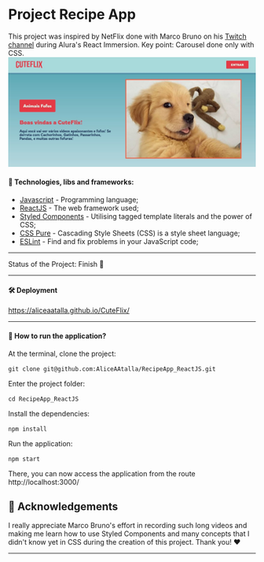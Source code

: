 # Project Recipe App

This project was inspired by NetFlix done with Marco Bruno on his [Twitch channel](https://www.twitch.tv/marcobrunodev) during Alura's React Immersion.
Key point: Carousel done only with CSS.
![image](./src/assets/img/imageforReadme.jpg)

#### 🚀 Technologies, libs and frameworks:

* [Javascript](https://www.javascript.com/) \- Programming language;
* [ReactJS](https://reactjs.org/) \- The web framework used;
* [Styled Components](https://styled-components.com/) \- Utilising tagged template literals and the power of CSS;
* [CSS Pure](https://developer.mozilla.org/en-US/docs/Web/CSS) \- Cascading Style Sheets \(CSS\) is a style sheet language;
* [ESLint](https://eslint.org/) \- Find and fix problems in your JavaScript code;

- - -

Status of the Project: Finish :star2:

- - -

#### 🛠️ Deployment

https://aliceaatalla.github.io/CuteFlix/

- - -

#### 🔧 How to run the application?

At the terminal, clone the project:

```
git clone git@github.com:AliceAAtalla/RecipeApp_ReactJS.git
```

Enter the project folder:

```
cd RecipeApp_ReactJS
```

Install the dependencies:

```
npm install
```

Run the application:

```
npm start
```

There, you can now access the application from the route http://localhost:3000/

## 🎁 Acknowledgements

I really appreciate Marco Bruno's effort in recording such long videos and making me learn how to use Styled Components and many concepts that I didn't know yet in CSS during the creation of this project. Thank you! :heart:

- - -

<br>
<br>
